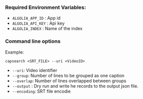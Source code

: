 ### Required Environment Variables:

- `ALGOLIA_APP_ID` : App id
- `ALGOLIA_API_KEY` : Api key
- `ALGOLIA_INDEX` : Name of the index

### Command line options

Example: 

```
capsearch <SRT_FILE> --uri <VideoID> 
```

- `--uri`: Video identifier
- `--group`: Number of lines to be grouped as one caption
- `--overlap`: Number of lines overlapped between groups
- `--output` : Dry run and write he records to the output json file.
- `--encoding`: SRT file encodie
  